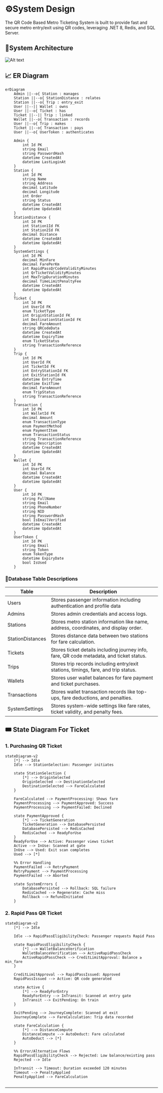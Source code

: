 
#  ⚙️System Design

The QR Code Based Metro Ticketing System is built to provide fast and secure metro entry/exit using QR codes, leveraging .NET 8, Redis, and SQL Server.

## 🎨System Architecture

![Alt text](Images/system-architecture-one.svg)

## 📈 ER Diagram

```mermaid
erDiagram
    Admin ||--o{ Station : manages
    Station ||--o{ StationDistance : relates
    Station ||--o{ Trip : entry_exit
    User ||--|| Wallet : owns
    User ||--o{ Ticket : has
    Ticket ||--|| Trip : linked
    Wallet ||--o{ Transaction : records
    User ||--o{ Trip : makes
    Ticket ||--o{ Transaction : pays
    User ||--o{ UserToken : authenticates

    Admin {
        int Id PK
        string Email
        string PasswordHash
        datetime CreatedAt
        datetime LastLoginAt
    }
    Station {
        int Id PK
        string Name
        string Address
        decimal Latitude
        decimal Longitude
        int Order
        string Status
        datetime CreatedAt
        datetime UpdatedAt
    }
    StationDistance {
        int Id PK
        int Station1Id FK
        int Station2Id FK
        decimal Distance
        datetime CreatedAt
        datetime UpdatedAt
    }
    SystemSettings {
        int Id PK
        decimal MinFare
        decimal FarePerKm
        int RapidPassQrCodeValidityMinutes
        int QrTicketValidityMinutes
        int MaxTripDurationMinutes
        decimal TimeLimitPenaltyFee
        datetime CreatedAt
        datetime UpdatedAt
    }
    Ticket {
        int Id PK
        int UserId FK
        enum TicketType
        int OriginStationId FK
        int DestinationStationId FK
        decimal FareAmount
        string QRCodeData
        datetime CreatedAt
        datetime ExpiryTime
        enum TicketStatus
        string TransactionReference
    }
    Trip {
        int Id PK
        int UserId FK
        int TicketId FK
        int EntryStationId FK
        int ExitStationId FK
        datetime EntryTime
        datetime ExitTime
        decimal FareAmount
        enum TripStatus
        string TransactionReference
    }
    Transaction {
        int Id PK
        int WalletId FK
        decimal Amount
        enum TransactionType
        enum PaymentMethod
        enum PaymentItem
        enum TransactionStatus
        string TransactionReference
        string Description
        datetime CreatedAt
        datetime UpdatedAt
    }
    Wallet {
        int Id PK
        int UserId FK
        decimal Balance
        datetime CreatedAt
        datetime UpdatedAt
    }
    User {
        int Id PK
        string FullName
        string Email
        string PhoneNumber
        string NID
        string PasswordHash
        bool IsEmailVerified
        datetime CreatedAt
        datetime UpdatedAt
    }
    UserToken {
        int Id PK
        string Email
        string Token
        enum TokenType
        datetime ExpiryDate
        bool IsUsed
    }

```


### 🧩Database Table Descriptions

| Table           | Description                                                                                     |
|----------------|-------------------------------------------------------------------------------------------------|
| Users          | Stores passenger information including authentication and profile data        |
| Admins         | Stores admin credentials and access logs.                                              |
| Stations       | Stores metro station information like name, address, coordinates, and display order.             |
| StationDistances | Stores distance data between two stations for fare calculation.                               |
| Tickets        | Stores ticket details including journey info, fare, QR code metadata, and ticket status.         |
| Trips          | Stores trip records including entry/exit stations, timings, fare, and trip status.               |
| Wallets        | Stores user wallet balances for fare payment and ticket purchases.                               |
| Transactions   | Stores wallet transaction records like top-ups, fare deductions, and penalties.                  |
| SystemSettings | Stores system-wide settings like fare rates, ticket validity, and penalty fees.                  |



## 🎟️ State Diagram For Ticket

### 1. Purchasing QR Ticket

```mermaid
stateDiagram-v2
    [*] --> Idle
    Idle --> StationSelection: Passenger initiates
    
    state StationSelection {
        [*] --> OriginSelected
        OriginSelected --> DestinationSelected
        DestinationSelected --> FareCalculated
    }
    
    FareCalculated --> PaymentProcessing: Shows fare
    PaymentProcessing --> PaymentApproved: Success
    PaymentProcessing --> PaymentFailed: Declined
    
    state PaymentApproved {
        [*] --> TicketGeneration
        TicketGeneration --> DatabasePersisted
        DatabasePersisted --> RedisCached
        RedisCached --> ReadyForUse
    }
    ReadyForUse --> Active: Passenger views ticket
    Active --> InUse: Scanned at gate
    InUse --> Used: Exit scan completes
    Used --> [*]

    %% Error Handling
    PaymentFailed --> RetryPayment
    RetryPayment --> PaymentProcessing
    PaymentFailed --> Aborted
    
    state SystemErrors {
        DatabasePersisted --> Rollback: SQL failure
        RedisCached --> Regenerate: Cache miss
        Rollback --> RefundInitiated
    }
```
### 2. Rapid Pass QR Ticket

```mermaid
stateDiagram-v2
    [*] --> Idle

    Idle --> RapidPassEligibilityCheck: Passenger requests Rapid Pass
    
    state RapidPassEligibilityCheck {
        [*] --> WalletBalanceVerification
        WalletBalanceVerification --> ActiveRapidPassCheck
        ActiveRapidPassCheck --> CreditLimitApproval: Balance ≥ min_fare
    }
    
    CreditLimitApproval --> RapidPassIssued: Approved
    RapidPassIssued --> Active: QR code generated
    
    state Active {
        [*] --> ReadyForEntry
        ReadyForEntry --> InTransit: Scanned at entry gate
        InTransit --> ExitPending: On train
    }
    
    ExitPending --> JourneyComplete: Scanned at exit
    JourneyComplete --> FareCalculation: Trip data recorded
    
    state FareCalculation {
        [*] --> DistanceCompute
        DistanceCompute --> AutoDeduct: Fare calculated
        AutoDeduct --> [*]
    }
    
    %% Error/Alternative Flows
    RapidPassEligibilityCheck --> Rejected: Low balance/existing pass
    Rejected --> Idle
    
    InTransit --> Timeout: Duration exceeded 120 minutes
    Timeout --> PenaltyApplied
    PenaltyApplied --> FareCalculation
    
```
---
